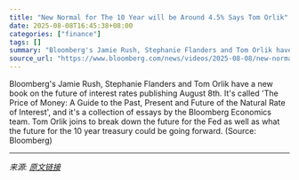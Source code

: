 ```yaml
---
title: "New Normal for The 10 Year will be Around 4.5% Says Tom Orlik"
date: 2025-08-08T16:45:38+08:00
categories: ["finance"]
tags: []
summary: "Bloomberg's Jamie Rush, Stephanie Flanders and Tom Orlik have a new book on the future of interest rates publishing August 8th. It's called 'The Price of Money: A Guide to the Past, Present and Future"
source_url: "https://www.bloomberg.com/news/videos/2025-08-08/new-normal-for-the-10-year-will-be-4-5-says-tom-orlik-video"
---
```


Bloomberg's Jamie Rush, Stephanie Flanders and Tom Orlik have a new book on the future of interest rates publishing August 8th. It's called 'The Price of Money: A Guide to the Past, Present and Future of the Natural Rate of Interest', and it's a collection of essays by the Bloomberg Economics team. Tom Orlik joins to break down the future for the Fed as well as what the future for the 10 year treasury could be going forward. (Source: Bloomberg)

---

*来源: [原文链接](https://www.bloomberg.com/news/videos/2025-08-08/new-normal-for-the-10-year-will-be-4-5-says-tom-orlik-video)*

